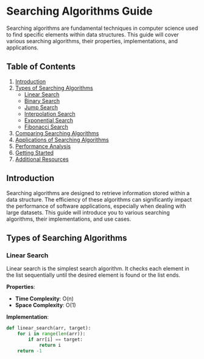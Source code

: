 # Searching Algorithms Guide

Searching algorithms are fundamental techniques in computer science used to find specific elements within data structures. This guide will cover various searching algorithms, their properties, implementations, and applications.

## Table of Contents

1. [Introduction](#introduction)
2. [Types of Searching Algorithms](#types-of-searching-algorithms)
   - [Linear Search](#linear-search)
   - [Binary Search](#binary-search)
   - [Jump Search](#jump-search)
   - [Interpolation Search](#interpolation-search)
   - [Exponential Search](#exponential-search)
   - [Fibonacci Search](#fibonacci-search)
3. [Comparing Searching Algorithms](#comparing-searching-algorithms)
4. [Applications of Searching Algorithms](#applications-of-searching-algorithms)
5. [Performance Analysis](#performance-analysis)
6. [Getting Started](#getting-started)
7. [Additional Resources](#additional-resources)

## Introduction

Searching algorithms are designed to retrieve information stored within a data structure. The efficiency of these algorithms can significantly impact the performance of software applications, especially when dealing with large datasets. This guide will introduce you to various searching algorithms, their implementations, and use cases.

## Types of Searching Algorithms

### Linear Search

Linear search is the simplest search algorithm. It checks each element in the list sequentially until the desired element is found or the list ends.

**Properties**:
- **Time Complexity**: O(n)
- **Space Complexity**: O(1)

**Implementation**:
```python
def linear_search(arr, target):
    for i in range(len(arr)):
        if arr[i] == target:
            return i
    return -1
```
